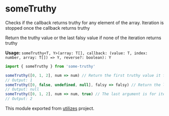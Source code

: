 # someTruthy

Checks if the callback returns truthy for any element of the array. Iteration is stopped once the callback returns truthy

Return the truthy value or the last falsy value if none of the iteration returns truthy

**Usage:** `someTruthy<T, Y>(array: T[], callback: (value: T, index: number, array: T[]) => Y, reverse?: boolean): Y`

```typescript
import { someTruthy } from 'some-truthy'

someTruthy([0, 1, 2], num => num) // Return the first truthy value it find
// Output: 1
someTruthy([0, false, undefined, null], falsy => falsy) // Return the last falsy value it find if non of the given items is truthy
// Output: null
someTruthy([0, 1, 2], num => num, true) // The last argument is for iterates from right to left instead of left to right
// Output: 2
```

<!-- *keywords [] *keywordsend -->



This module exported from [utilizes](https://www.npmjs.com/package/utilizes) project.